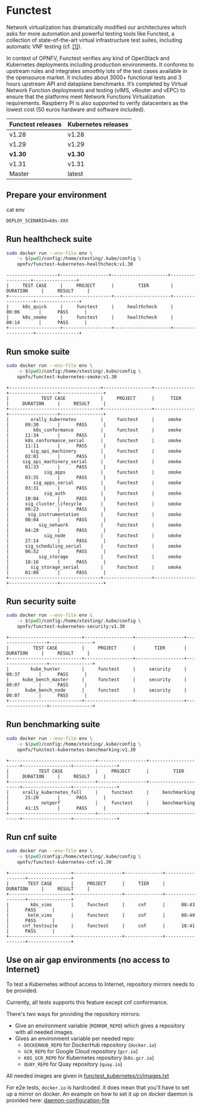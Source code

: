 # Functest

Network virtualization has dramatically modified our architectures which asks
for more automation and powerful testing tools like Functest, a collection of
state-of-the-art virtual infrastructure test suites, including automatic VNF
testing (cf.
[[1]](https://www.linuxfoundation.org/press-release/2019/05/opnfv-hunter-delivers-test-tools-ci-cd-framework-to-enable-common-nfvi-for-verifying-vnfs/)).

In context of OPNFV, Functest verifies any kind of OpenStack and Kubernetes
deployments including production environments. It conforms to upstream rules
and integrates smoothly lots of the test cases available in the opensource
market. It includes about 3000+ functional tests and 3 hours upstream API and
dataplane benchmarks. It’s completed by Virtual Network Function deployments
and testing (vIMS, vRouter and vEPC) to ensure that the platforms meet Network
Functions Virtualization requirements. Raspberry PI is also supported to verify
datacenters as the lowest cost (50 euros hardware and software included).

| Functest releases | Kubernetes releases |
|-------------------|---------------------|
| v1.28             | v1.28               |
| v1.29             | v1.29               |
| **v1.30**         | **v1.30**           |
| v1.31             | v1.31               |
| Master            | latest              |

## Prepare your environment

cat env
```
DEPLOY_SCENARIO=k8s-XXX
```

## Run healthcheck suite

```bash
sudo docker run --env-file env \
    -v $(pwd)/config:/home/xtesting/.kube/config \
    opnfv/functest-kubernetes-healthcheck:v1.30
```

```
-------------------+------------------+---------------------+------------------+----------------+
|     TEST CASE     |     PROJECT      |         TIER        |     DURATION     |     RESULT     |
+-------------------+------------------+---------------------+------------------+----------------+
|     k8s_quick     |     functest     |     healthcheck     |      00:06       |      PASS      |
|     k8s_smoke     |     functest     |     healthcheck     |      00:14       |      PASS      |
+-------------------+------------------+---------------------+------------------+----------------+
```

## Run smoke suite

```bash
sudo docker run --env-file env \
    -v $(pwd)/config:/home/xtesting/.kube/config \
    opnfv/functest-kubernetes-smoke:v1.30
```

```
+----------------------------------+------------------+---------------+------------------+----------------+
|            TEST CASE             |     PROJECT      |      TIER     |     DURATION     |     RESULT     |
+----------------------------------+------------------+---------------+------------------+----------------+
|        xrally_kubernetes         |     functest     |     smoke     |      09:30       |      PASS      |
|         k8s_conformance          |     functest     |     smoke     |      11:34       |      PASS      |
|      k8s_conformance_serial      |     functest     |     smoke     |      11:11       |      PASS      |
|        sig_api_machinery         |     functest     |     smoke     |      02:01       |      PASS      |
|     sig_api_machinery_serial     |     functest     |     smoke     |      01:33       |      PASS      |
|             sig_apps             |     functest     |     smoke     |      03:35       |      PASS      |
|         sig_apps_serial          |     functest     |     smoke     |      03:31       |      PASS      |
|             sig_auth             |     functest     |     smoke     |      10:04       |      PASS      |
|      sig_cluster_lifecycle       |     functest     |     smoke     |      00:23       |      PASS      |
|       sig_instrumentation        |     functest     |     smoke     |      00:04       |      PASS      |
|           sig_network            |     functest     |     smoke     |      04:20       |      PASS      |
|             sig_node             |     functest     |     smoke     |      27:14       |      PASS      |
|      sig_scheduling_serial       |     functest     |     smoke     |      06:52       |      PASS      |
|           sig_storage            |     functest     |     smoke     |      18:16       |      PASS      |
|        sig_storage_serial        |     functest     |     smoke     |      01:08       |      PASS      |
+----------------------------------+------------------+---------------+------------------+----------------+
```

## Run security suite

```bash
sudo docker run --env-file env \
    -v $(pwd)/config:/home/xtesting/.kube/config \
    opnfv/functest-kubernetes-security:v1.30
```

```
+---------------------------+------------------+------------------+------------------+----------------+
|         TEST CASE         |     PROJECT      |       TIER       |     DURATION     |     RESULT     |
+---------------------------+------------------+------------------+------------------+----------------+
|        kube_hunter        |     functest     |     security     |      00:37       |      PASS      |
|     kube_bench_master     |     functest     |     security     |      00:07       |      PASS      |
|      kube_bench_node      |     functest     |     security     |      00:07       |      PASS      |
+---------------------------+------------------+------------------+------------------+----------------+
```

## Run benchmarking suite

```bash
sudo docker run --env-file env \
    -v $(pwd)/config:/home/xtesting/.kube/config \
    opnfv/functest-kubernetes-benchmarking:v1.30
```

```
+--------------------------------+------------------+----------------------+------------------+----------------+
|           TEST CASE            |     PROJECT      |         TIER         |     DURATION     |     RESULT     |
+--------------------------------+------------------+----------------------+------------------+----------------+
|     xrally_kubernetes_full     |     functest     |     benchmarking     |      25:20       |      PASS      |
|            netperf             |     functest     |     benchmarking     |      41:15       |      PASS      |
+--------------------------------+------------------+----------------------+------------------+----------------+
```

## Run cnf suite

```bash
sudo docker run --env-file env \
    -v $(pwd)/config:/home/xtesting/.kube/config \
    opnfv/functest-kubernetes-cnf:v1.30
```

```
+-----------------------+------------------+--------------+------------------+----------------+
|       TEST CASE       |     PROJECT      |     TIER     |     DURATION     |     RESULT     |
+-----------------------+------------------+--------------+------------------+----------------+
|        k8s_vims       |     functest     |     cnf      |      08:43       |      PASS      |
|       helm_vims       |     functest     |     cnf      |      08:49       |      PASS      |
|     cnf_testsuite     |     functest     |     cnf      |      18:41       |      PASS      |
+-----------------------+------------------+--------------+------------------+----------------+
```


## Use on air gap environments (no access to Internet)

To test a Kubernetes without access to Internet, repository mirrors needs to be
provided.

Currently, all tests supports this feature except cnf conformance.

There's two ways for providing the repository mirrors:

- Give an environment variable (`MIRROR_REPO`) which gives a repository with
  all needed images.
- Gives an environment variable per needed repo:
  - `DOCKERHUB_REPO` for DockerHub repository (`docker.io`)
  - `GCR_REPO` for Google Cloud repository (`gcr.io`)
  - `K8S_GCR_REPO` for Kubernetes repository (`k8s.gcr.io`)
  - `QUAY_REPO` for Quay repository (`quay.io`)

All needed images are given in
[functest_kubernetes/ci/images.txt](functest_kubernetes/ci/images.txt)

For e2e tests, `docker.io` is hardcoded. it does mean that you'll have to set up
a mirror on docker. An example on how to set it up on docker daemon is provided
here:
[daemon-configuration-file](
https://docs.docker.com/engine/reference/commandline/dockerd/#daemon-configuration-file)
